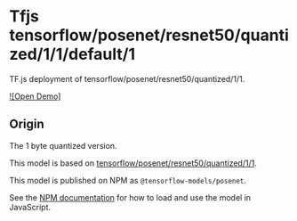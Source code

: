 # Tfjs tensorflow/posenet/resnet50/quantized/1/1/default/1
TF.js deployment of tensorflow/posenet/resnet50/quantized/1/1.

<!-- parent-model: tensorflow/posenet/resnet50/quantized/1/1 -->

[![Open Demo]](https://teachablemachine.withgoogle.com/train/pose)

## Origin
The 1 byte quantized version.

This model is based on [tensorflow/posenet/resnet50/quantized/1/1](https://tfhub.dev/tensorflow/posenet/resnet50/quantized/1/1).

This model is published on NPM as `@tensorflow-models/posenet`.

See the [NPM documentation](https://www.npmjs.com/package/@tensorflow-models/posenet)
for how to load and use the model in JavaScript.
